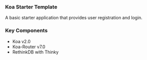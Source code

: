 ### Koa Starter Template

A basic starter application that provides user registration and login.

### Key Components

* Koa v2.0
* Koa-Router v7.0
* RethinkDB with Thinky
